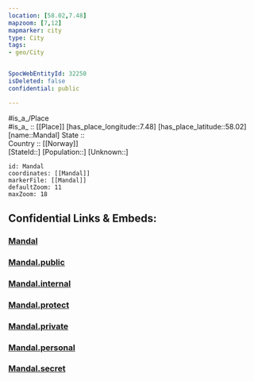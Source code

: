 ```yaml
---
location: [58.02,7.48] 
mapzoom: [7,12] 
mapmarker: city 
type: City
tags:
- geo/City


SpocWebEntityId: 32250
isDeleted: false
confidential: public

---
```

#is_a_/Place  
#is_a_ :: [[Place]] 
[has_place_longitude::7.48] 
[has_place_latitude::58.02] 
[name::Mandal] 
State ::  
Country :: [[Norway]]  
[StateId::] 
[Population::] 
[Unknown::] 


```leaflet
id: Mandal
coordinates: [[Mandal]] 
markerFile: [[Mandal]] 
defaultZoom: 11 
maxZoom: 18
```


## Confidential Links & Embeds: 

### [Mandal](/_Standards/Earth/Continent/Europe/Europe~North/Norway/Counties~Norway/Agder/Vest-Agder/counties~Vest-Agder/Mandal.md) 

### [Mandal.public](/_public/Earth/Continent/Europe/Europe~North/Norway/Counties~Norway/Agder/Vest-Agder/counties~Vest-Agder/Mandal.public.md) 

### [Mandal.internal](/_internal/Earth/Continent/Europe/Europe~North/Norway/Counties~Norway/Agder/Vest-Agder/counties~Vest-Agder/Mandal.internal.md) 

### [Mandal.protect](/_protect/Earth/Continent/Europe/Europe~North/Norway/Counties~Norway/Agder/Vest-Agder/counties~Vest-Agder/Mandal.protect.md) 

### [Mandal.private](/_private/Earth/Continent/Europe/Europe~North/Norway/Counties~Norway/Agder/Vest-Agder/counties~Vest-Agder/Mandal.private.md) 

### [Mandal.personal](/_personal/Earth/Continent/Europe/Europe~North/Norway/Counties~Norway/Agder/Vest-Agder/counties~Vest-Agder/Mandal.personal.md) 

### [Mandal.secret](/_secret/Earth/Continent/Europe/Europe~North/Norway/Counties~Norway/Agder/Vest-Agder/counties~Vest-Agder/Mandal.secret.md)

